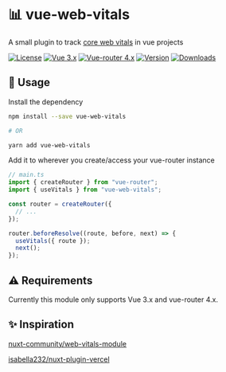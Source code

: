 # 📊 vue-web-vitals

A small plugin to track [core web vitals](https://web.dev/vitals/) in vue projects

[![License](https://img.shields.io/badge/-MIT-f56565.svg?longCache=true&style=for-the-badge)](https://github.com/nurodev/vue-web-vitals/blob/main/LICENSE)
[![Vue 3.x](https://img.shields.io/badge/-vue%203.x-3eaf7c.svg?longCache=true&style=for-the-badge)](https://v3.vuejs.org)
[![Vue-router 4.x](https://img.shields.io/badge/-vue%203.x-3eaf7c.svg?longCache=true&style=for-the-badge)](https://next.router.vuejs.org/)
[![Version](https://img.shields.io/npm/v/vue-web-vitals?label=%20&style=for-the-badge)](https://www.npmjs.com/package/vue-web-vitals)
[![Downloads](https://img.shields.io/npm/dm/vue-web-vitals?label=%20&logo=Docusign&logoColor=white&style=for-the-badge)](https://www.npmjs.com/package/vue-web-vitals)

## 🦄 Usage

Install the dependency

```bash
npm install --save vue-web-vitals

# OR

yarn add vue-web-vitals
```

Add it to wherever you create/access your vue-router instance

```typescript
// main.ts
import { createRouter } from "vue-router";
import { useVitals } from "vue-web-vitals";

const router = createRouter({
  // ...
});

router.beforeResolve((route, before, next) => {
  useVitals({ route });
  next();
});
```

## ⚠️ Requirements

Currently this module only supports Vue 3.x and vue-router 4.x.

## ✨ Inspiration

[nuxt-community/web-vitals-module](https://github.com/nuxt-community/web-vitals-module)

[isabella232/nuxt-plugin-vercel](https://github.com/isabella232/nuxt-plugin-vercel)
